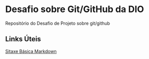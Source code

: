 # Desafio sobre Git/GitHub da DIO
Repositório do Desafio de Projeto sobre git/github

## Links Úteis
[Sitaxe Básica Markdown](https://www.markdownguide.org/basic-syntax/)
